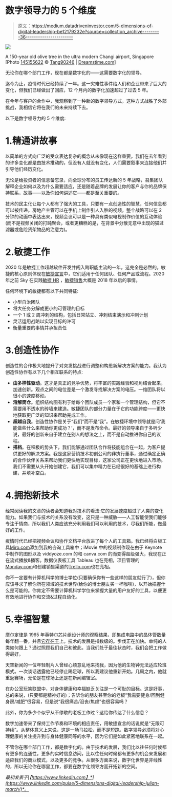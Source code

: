 # 数字领导力的 5 个维度

> 原文：<https://medium.datadriveninvestor.com/5-dimensions-of-digital-leadership-be12179232e?source=collection_archive---------36----------------------->

![](img/2bd9f5337b43bb659390465c9982780f.png)

A 150-year old olive tree in the ultra modern Changi airport, Singapore [Photo [145155622](https://www.dreamstime.com/old-olive-tree-jewal-changi-airport-singapore-apr-jewel-world-class-multi-dimensional-lifestyle-destination-image145155622) © [Tang90246](https://www.dreamstime.com/tang90246_info) | [Dreamstime.com](https://www.dreamstime.com/photos-images/olive-tree-changi.html)]

无论你在哪个部门工作，现在都是数字化的——这需要数字化的领导。

迄今为止，疫情时代已经持续了一年。这一灾难性事件给人们和企业带来了巨大的变化，但我们已经做出了回应，12 个月内的数字化加速超过了过去 5 年。

在今年与客户的合作中，我观察到了一种新的数字领导方式，这种方式战胜了外部挑战，我相信它将在我们的未来持续下去。

以下是数字领导力的 5 个维度:

# 1.精通讲故事

以简单的方式向广泛的受众表达复杂的概念从未像现在这样重要。我们在去年看到的许多变化都是由技术推动的，但没有人就没有变化，人们需要叙事来连接他们并引导他们经历变化。

无论是给投资者的信息备忘录，向全球分布的员工传达新的 5 年战略，召集团队解释企业如何以及为什么需要适应，还是随着品牌的发展让你的客户与你的品牌保持联系，故事——以及你如何讲述它——都是至关重要的。

技术的民主化让每个人都有了强大的工具，只要有一点创造性的智慧，任何信息都可以被传递。房地产主管可以在手机上制作引人入胜的视频，整个战略可以在 2 分钟的动画中表达出来，视频会议可以是一种具有类似电视制作价值的互动体验(而不是视频关闭的打盹聚会，或者更糟糕的是，在背景中分散无意中出现的猫过滤器或危险货架物品的注意力)。

# 2.敏捷工作

2020 年是敏捷工作超越软件开发并闯入跨职能主流的一年，这完全是必然的。敏捷的核心原则体现在[敏捷宣言](https://agilemanifesto.org/principles.html)中，它们适用于任何团队、任何产品或流程。2020 年之前 Sky 在实践[敏捷 HR](https://www.agilehrcommunity.com/agilehr-community-blog/what-is-agile-hr-your-step-by-step-guide-and-handy-infographic) ，[敏捷销售](https://blog.hubspot.com/sales/agile-sales)大概是 2018 年以后的事情。

任何环境下的敏捷都有以下共同特征:

*   小型自治团队
*   将大任务分解成更小的可管理的目标
*   一个 1 或 2 周冲刺的结构，包括日常站立、冲刺结束演示和冲刺计划
*   灵活运用战略以实现目标的许可
*   衡量重要的事情并承担责任

# 3.创造性协作

创造性的合作极大地提升了对突发挑战进行调整和构思新解决方案的能力。我认为创造性协作有以下几个相互联系的特点:

*   **由多样性驱动**。这才是真正的竞争优势，将丰富的实践经验和视角结合起来，加速创新。观点之间的电位差是一个激发寻找解决方案的电压。一维团队将以很小的速度移动。
*   **溶解筒仓**。组织结构图有利于给每个团队成员一个家和一个管理结构，但它不需要用不透水的砖墙来建造。敏捷团队的部分力量在于它的功能跨度——更快地获取更广泛的知识来帮助完成工作。
*   **超越自我**。创造性协作是关于“我们”而不是“我”。在敏捷环境中领导就是问‘我能做些什么来帮助你更成功？’，而不是发布命令。最好的领导来自于多听少说，最好的创新来自于建立在别人的想法之上，而不是自动推进你自己的议程。
*   **搭档**。在积极的势头下，我们能够通过团队合作将技能组合在一起，为客户提供更好的解决方案。我是这家营销技术初创公司的非执行董事，通过确定正确的合作伙伴关系来帮助我们更快地实现目标，这家公司正在更快地进入市场。我们不需要从头开始创建它，我们可以集中精力在已经很好的基础上进行构建，并填补空白。

# 4.拥抱新技术

经常阅读我的文章的读者会知道我对技术的看法:它的发展速度超过了人类的变化能力。如果我们与技术的关系没有改变，这只是一种威胁——人工智能使我们能够专注于情商，所以我们人类应该充分利用我们可以利用的技术，尽我们所能，做最好的工作。

疫情时代已经把视频会议和协作文档平台放进了每个人的工具箱。我已经将白板工具[Miro.com](http://Miro.com)添加到我的咨询工具箱中；iMovie 中的视频制作现在由于 Keynote 中制作的图形以及 viddyoze.com 的和 canva.com 的而变得超级强大，我现在正在流式播放&播客。数据仪表板工具 Tableau 也在亮相，项目管理的[Monday.com](http://Monday.com)和创建销售渠道的[Trello.com](http://Trello.com)也在亮相。

你不一定要有计算机科学的博士学位(只要确保你有一些这样的朋友就行了)，但你应该寻求了解你所在领域的技术世界(给你的博士朋友买一杯咖啡)，以开始把握什么是可能的。你肯定不需要计算机科学学位来掌握大量的用户友好的工具，以便更有效地进行协作和交流&过程自动化。

# 5.幸福智慧

摩尔定律是 1965 年英特尔芯片组设计师的观察结果，即集成电路中的晶体管数量每年翻一番，并且[它存在于](https://enterprisersproject.com/article/2020/9/moores-law-what-means-today)上。技术的发展是指数级的。步伐正在加快。单纯的人类如何跟上？通过照顾我们自己和彼此。当我们处于最佳状态时，我们会把工作做得最好。

天空新闻的一位年轻制片人曾经心烦意乱地来找我，因为他的生物钟无法适应轮班模式。一次谈话透露他已经停止踢足球，所以我建议他重新开始。几周之内，他就重返赛场，无论是在球场上还是在新闻编辑室。

在办公室玩笑联盟中，对身体健康和幸福缺乏关注是一个可耻的目标。这是好事，总的来说，(只要都是精神好的)；告诉你的朋友甚至你的老板“我需要健身/回到健身房/减肥”很容易，但是说“我很痛苦/沮丧/焦虑”也很容易吗？

此外，你为多少个似乎从不停歇的老板工作过？这给你传达了什么信息？

数字加速带来了保持工作节奏和环境的相应责任，用敏捷宣言的话说就是“无限可持续”。从整体意义上来说，这是一场马拉松，而不是短跑。数字领导必须将对心理健康的关注提升到与身体健康同等的水平，因为它们是如此紧密地联系在一起。

不管你在哪个部门工作，都是数字化的。由于技术的发展，我们比以往任何时候都有更多的连通性，更多的实时信息访问，比以往任何时候都有更多的机会来发展和适应我们的商业模式，以及更多的竞争。从很多方面来说，数字化世界是非线性的，所以无论你在哪里工作，都要在数字化领导方面开拓新的空间。

*最初发表于*[*【https://www.linkedin.com】*](https://www.linkedin.com/pulse/5-dimensions-digital-leadership-julian-march/)*。*